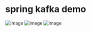 # spring kafka demo
![image](https://user-images.githubusercontent.com/62290643/210426798-f46f2e16-c3a3-4e7d-9ec6-f29a580ca517.png)
![image](https://user-images.githubusercontent.com/62290643/210427168-56f4bfcb-e432-43f3-9af5-28c5f8a55fc7.png)
![image](https://user-images.githubusercontent.com/62290643/210433663-a597fc63-e3ec-430a-9dd3-98eaa6407141.png)

